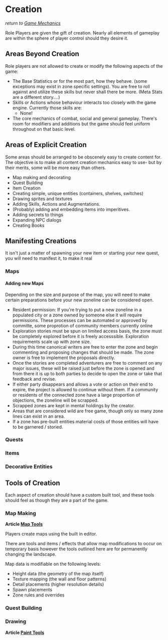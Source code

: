 # Creation
*return to [Game Mechanics](../README.md)*

Role Players are given the gift of creation. Nearly all elements of gameplay are within the sphere of player control should they desire it. 

## Areas Beyond Creation

Role players are not allowed to create or modify the following aspects of the game:

- The Base Statistics or for the most part, how they behave. (some exceptions may exist in zone specific settings). You are free to roll against and utilize these skills but never shall there be more. (Meta Stats are a different story....)
- Skills or Actions whose behaviour interacts too closely with the game engine. Currently those skills are:
    - None!
- The core mechanics of combat, social and general gameplay. There's room for modifiers and additions but the game should feel uniform throughout on that basic level.

## Areas of Explicit Creation

Some areas should be arranged to be obscenely easy to create content for. The objective is to make all content creation mechanics easy to use- but by their merits, some will be more easy than others.

- Map making and decorating
- Quest Building
- Item Creation
- Creating simple, unique entities (containers, shelves, switches)
- Drawing sprites and textures
- Adding Skills, Actions and Augmentations.
- (Probably) adding and embedding items into imperitives.
- Adding secrets to things
- Expanding NPC dialogs
- Creating Books

## Manifesting Creations

It isn't just a matter of spawning your new item or starting your new quest, you will need to manifest it, to make it real

### Maps

#### Adding new Maps

Depending on the size and purpose of the map, you will need to make certain preparations before your new zoneline can be considered open.

- Resident permission: If you're trying to put a new zoneline in a populated city or a zone owned by someone else it will require permissions. These processes can be automated or approved by committe, some proprotion of community members currently online
- Exploration stories must be spun on limited access basis, the zone must be completely explored before it is freely accesssible. Exploration requirements scale up with zone size.
- During this time canonical writers are free to enter the zone and begin commenting and proposing changes that should be made. The zone owner is free to implement the proposals directly.
- Once the stories are completed adventurers are free to comment on any major issues, these will be raised just before the zone is opened and from there it is up to both parties to decide to open the zone or take that feedback and revise.
- If either party disappears and allows a vote or action on their end to expire, the project is allowed to continue without them. If a community or residents of the connected zone have a large proportion of objections, the zoneline will be scrapped.
- Scrapped zones are kept in mental holdings by the creator.
- Areas that are considered wild are free game, though only so many zone lines can exist in an area.
- If a zone has pre-built entities material costs of those entities will have to be garnered / storied.

### Quests

### Items

### Decorative Entities


## Tools of Creation

Each aspect of creation should have a custom built tool, and these tools should feel as though they are a part of the game.

### Map Making
**Article [Map Tools](map-tools.md)**

Players create maps using the built in editor.

There are tools and items / effects that allow map modifications to occur on temporary basis however the tools outlined here are for permanently changing the landscape.

Map data is modifiable on the following levels:
- Height data (the geometry of the map itself)
- Texture mapping (the wall and floor patterns)
- Detail placements (higher resolution details)
- Spawn placements
- Zone rules and overrides

### Quest Building

### Drawing
**Article [Paint Tools](paint-tools.md)**